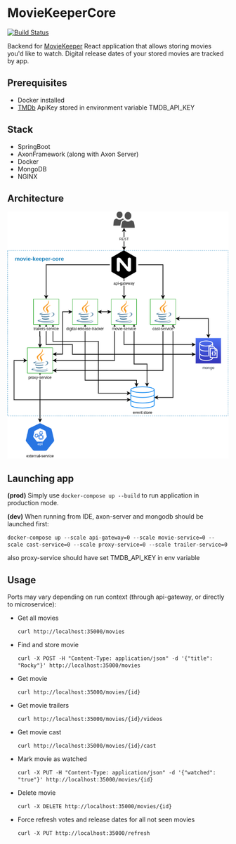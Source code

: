 # MovieKeeperCore
[![Build Status](https://travis-ci.org/matty-matt/movie-keeper-core.svg?branch=master)](https://travis-ci.org/matty-matt/movie-keeper-core)

Backend for [MovieKeeper](https://github.com/TheMickeyMike/MovieKeeper) React application that allows storing movies you'd like to watch. 
Digital release dates of your stored movies are tracked by app.

## Prerequisites
* Docker installed
* [TMDb](https://www.themoviedb.org) ApiKey stored in environment variable TMDB_API_KEY

## Stack
* SpringBoot
* AxonFramework (along with Axon Server)
* Docker
* MongoDB
* NGINX

## Architecture
![Architecture on diagram](components.png "Architecture on diagram")

## Launching app
**(prod)** Simply use `docker-compose up --build` to run application in production mode.

**(dev)** When running from IDE, axon-server and mongodb should be launched first:
```
docker-compose up --scale api-gateway=0 --scale movie-service=0 --scale cast-service=0 --scale proxy-service=0 --scale trailer-service=0
```
also proxy-service should have set TMDB_API_KEY in env variable

## Usage
Ports may vary depending on run context (through api-gateway, or directly to microservice):
- Get all movies
  ```
  curl http://localhost:35000/movies
  ```
- Find and store movie
  ```
  curl -X POST -H "Content-Type: application/json" -d '{"title": "Rocky"}' http://localhost:35000/movies
  ```
- Get movie
  ```
  curl http://localhost:35000/movies/{id}
  ```
- Get movie trailers
  ```
  curl http://localhost:35000/movies/{id}/videos
  ```
- Get movie cast
  ```
  curl http://localhost:35000/movies/{id}/cast
  ```
- Mark movie as watched
  ```
  curl -X PUT -H "Content-Type: application/json" -d '{"watched": "true"}' http://localhost:35000/movies/{id}
  ```
- Delete movie
  ```
  curl -X DELETE http://localhost:35000/movies/{id}
  ```
- Force refresh votes and release dates for all not seen movies
  ```
  curl -X PUT http://localhost:35000/refresh
  ```
